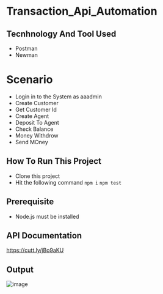 # Transaction_Api_Automation
## Tecnhnology And Tool Used
- Postman
- Newman

# Scenario
- Login in to the System as aaadmin
- Create Customer
- Get Customer Id
- Create Agent
- Deposit To Agent
- Check Balance
- Money Withdrow
- Send MOney

## How To Run This Project
- Clone this project
- Hit the following command
``` npm i ```
``` npm test ```

## Prerequisite
- Node.js must be installed

## API Documentation
https://cutt.ly/jBo9aKU

## Output

![image](https://user-images.githubusercontent.com/114859893/194552666-018d9009-1e7b-4508-ada9-4f3626f9c16e.png)


